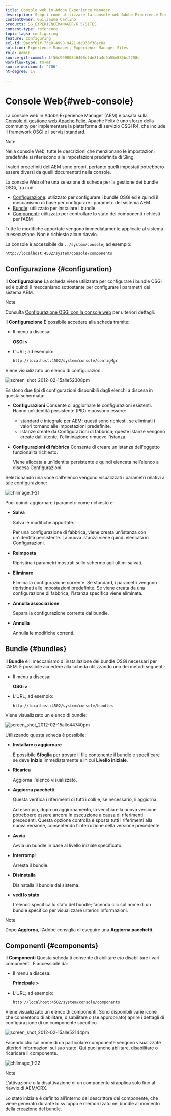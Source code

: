 ```yaml
---
title: Console web in Adobe Experience Manager
description: Scopri come utilizzare la console web Adobe Experience Manager (AEM).
contentOwner: Guillaume Carlino
products: SG_EXPERIENCEMANAGER/6.5/SITES
content-type: reference
topic-tags: configuring
feature: Configuring
exl-id: 9acbf61f-73a8-4998-9421-dd933f30ac8a
solution: Experience Manager, Experience Manager Sites
role: Admin
source-git-commit: 1f56c99980846400cfde8fa4e9a55e885bc2258d
workflow-type: tm+mt
source-wordcount: '706'
ht-degree: 1%

---
```


# Console Web{#web-console}

La console web in Adobe Experience Manager (AEM) è basata sulla [Console di gestione web Apache Felix](https://felix.apache.org/documentation/subprojects/apache-felix-web-console.html). Apache Felix è uno sforzo della community per implementare la piattaforma di servizio OSGi R4, che include il framework OSGi e i servizi standard.

>[!NOTE]
>
>Nella console Web, tutte le descrizioni che menzionano le impostazioni predefinite si riferiscono alle impostazioni predefinite di Sling.
>
>I valori predefiniti dell’AEM sono propri, pertanto quelli impostati potrebbero essere diversi da quelli documentati nella console.

La console Web offre una selezione di schede per la gestione dei bundle OSGi, tra cui:

* [Configurazione](#configuration): utilizzato per configurare i bundle OSGi ed è quindi il meccanismo di base per configurare i parametri del sistema AEM
* [Bundle](#bundles): utilizzato per installare i bundle
* [Componenti](#components): utilizzato per controllare lo stato dei componenti richiesti per l’AEM

Tutte le modifiche apportate vengono immediatamente applicate al sistema in esecuzione. Non è richiesto alcun riavvio.

La console è accessibile da `../system/console`; ad esempio:

`http://localhost:4502/system/console/components`

## Configurazione {#configuration}

Il **Configurazione** La scheda viene utilizzata per configurare i bundle OSGi ed è quindi il meccanismo sottostante per configurare i parametri del sistema AEM.

>[!NOTE]
>
>Consulta [Configurazione OSGi con la console web](/help/sites-deploying/configuring-osgi.md) per ulteriori dettagli.

Il **Configurazione** È possibile accedere alla scheda tramite:

* Il menu a discesa:

  **OSGi >**

* L’URL; ad esempio:

  `http://localhost:4502/system/console/configMgr`

Viene visualizzato un elenco di configurazioni:

![screen_shot_2012-02-15alle52308pm](assets/screen_shot_2012-02-15at52308pm.png)

Esistono due tipi di configurazioni disponibili dagli elenchi a discesa in questa schermata:

* **Configurazioni**
Consente di aggiornare le configurazioni esistenti. Hanno un’identità persistente (PID) e possono essere:

   * standard e integrale per AEM; questi sono richiesti, se eliminati i valori tornano alle impostazioni predefinite.
   * istanze create da Configurazioni di fabbrica; queste istanze vengono create dall&#39;utente; l&#39;eliminazione rimuove l&#39;istanza.

* **Configurazioni di fabbrica**
Consente di creare un&#39;istanza dell&#39;oggetto funzionalità richiesto.

  Viene allocata a un’identità persistente e quindi elencata nell’elenco a discesa Configurazioni.

Selezionando una voce dall’elenco vengono visualizzati i parametri relativi a tale configurazione:

![chlimage_1-21](assets/chlimage_1-21a.png)

Puoi quindi aggiornare i parametri come richiesto e:

* **Salva**

  Salva le modifiche apportate.

  Per una configurazione di fabbrica, viene creata un&#39;istanza con un&#39;identità persistente. La nuova istanza viene quindi elencata in Configurazioni.

* **Reimposta**

  Ripristina i parametri mostrati sullo schermo agli ultimi salvati.

* **Eliminare**

  Elimina la configurazione corrente. Se standard, i parametri vengono ripristinati alle impostazioni predefinite. Se viene creata da una configurazione di fabbrica, l&#39;istanza specifica viene eliminata.

* **Annulla associazione**

  Separa la configurazione corrente dal bundle.

* **Annulla**

  Annulla le modifiche correnti.

## Bundle {#bundles}

Il **Bundle** è il meccanismo di installazione dei bundle OSGi necessari per l’AEM. È possibile accedere alla scheda utilizzando uno dei metodi seguenti:

* Il menu a discesa:

  **OSGi >**

* L’URL; ad esempio:

  `http://localhost:4502/system/console/bundles`

Viene visualizzato un elenco di bundle:

![screen_shot_2012-02-15alle44740pm](assets/screen_shot_2012-02-15at44740pm.png)

Utilizzando questa scheda è possibile:

* **Installare o aggiornare**

  È possibile **Sfoglia** per trovare il file contenente il bundle e specificare se deve **Inizio** immediatamente e in cui **Livello iniziale**.

* **Ricarica**

  Aggiorna l&#39;elenco visualizzato.

* **Aggiorna pacchetti**

  Questa verifica i riferimenti di tutti i colli e, se necessario, li aggiorna.

  Ad esempio, dopo un aggiornamento, la vecchia e la nuova versione potrebbero essere ancora in esecuzione a causa di riferimenti precedenti. Questa opzione controlla e sposta tutti i riferimenti alla nuova versione, consentendo l’interruzione della versione precedente.

* **Avvia**

  Avvia un bundle in base al livello iniziale specificato.

* **Interrompi**

  Arresta il bundle.

* **Disinstalla**

  Disinstalla il bundle dal sistema.

* **vedi lo stato**

  L’elenco specifica lo stato del bundle; facendo clic sul nome di un bundle specifico per visualizzare ulteriori informazioni.

>[!NOTE]
>
>Dopo **Aggiorna**, l’Adobe consiglia di eseguire una **Aggiorna pacchetti**.

## Componenti {#components}

Il **Componenti** Questa scheda ti consente di abilitare e/o disabilitare i vari componenti. È accessibile da:

* Il menu a discesa:

  **Principale >**

* L’URL; ad esempio:

  `http://localhost:4502/system/console/components`

Viene visualizzato un elenco di componenti. Sono disponibili varie icone che consentono di abilitare, disabilitare o (se appropriato) aprire i dettagli di configurazione di un componente specifico.

![screen_shot_2012-02-15alle52144pm](assets/screen_shot_2012-02-15at52144pm.png)

Facendo clic sul nome di un particolare componente vengono visualizzate ulteriori informazioni sul suo stato. Qui puoi anche abilitare, disabilitare o ricaricare il componente.

![chlimage_1-22](assets/chlimage_1-22a.png)

>[!NOTE]
>
>L’attivazione o la disattivazione di un componente si applica solo fino al riavvio di AEM/CRX.
>
>Lo stato iniziale è definito all’interno del descrittore del componente, che viene generato durante lo sviluppo e memorizzato nel bundle al momento della creazione del bundle.
